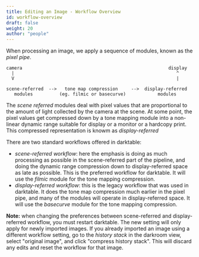 ```yaml
---
title: Editing an Image - Workflow Overview
id: workflow-overview
draft: false
weight: 20
author: "people"
---
```


When processing an image, we apply a sequence of modules, known as the *pixel pipe*. 

```
camera                                                       display
  |                                                             ^
  V                                                             |
	
scene-referred  -->   tone map compression     -->  display-referred
   modules          (eg. filmic or basecurve)            modules
```

The *scene referred* modules deal with pixel values that are proportional to the amount of light collected by the camera at the scene. At some point, the pixel values get compressed down by a tone mapping module into a non-linear dynamic range suitable for display or a monitor or a hardcopy print. This compressed representation is knowm as *display-referred* 

There are two standard workflows offered in darktable:
* *scene-referred workflow*: here the emphasis is doing as much processing as possible in the scene-referred part of the pipeline, and doing the dynamic range compression down to display-referred space as late as possible. This is the preferred workflow for darktable. It will use the *filmic* module for the tone mapping compression.
* *display-referred workflow*: this is the legacy workflow that was used in darktable. It does the tone map compression much earlier in the pixel pipe, and many of the modules will operate in display-referred space. It will use the *basecurve* module for the tone mapping compression.

**Note:** when changing the preferences between scene-referred and display-referred workflow, you must restart darktable. The new setting will only apply for newly imported images. If you already imported an image using a different workflow setting, go to the *history stack* in the darkroom view, select "original image", and click "compress history stack". This will discard any edits and reset the workflow for that image.


